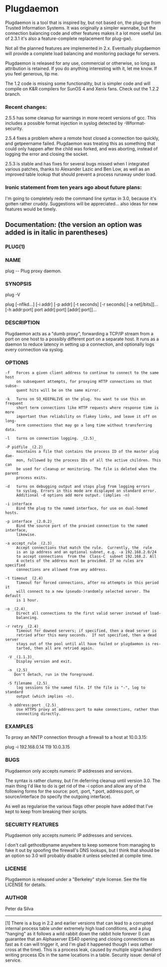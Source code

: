# Plugdaemon

Plugdaemon is a tool that is inspired by, but not based on, the plug-gw from Trusted Information Systems. It was originally a simpler wannabe, but the connection balancing code and other features makes it a lot more useful (as of 2.3.1 it's also a feature-complete replacement for plug-gw).

Not all the planned features are implemented in 2.x. Eventually plugdaemon will provide a complete load balancing and monitoring package for servers.

Plugdaemon is released for any use, commercial or otherwise, so long as attribution is retained. If you do anything interesting with it, let me know. If you feel generous, tip me.

The 1.2 code is missing some functionality, but is simpler code and will compile on K&R compilers for SunOS 4 and Xenix fans. Check out the 1.2.2 branch.

### Recent changes:

2.5.5 has some cleanup for warnings in more recent versions of gcc. This includes a possible format injection in syslog detected by -Wformat-security.

2.5.4 fixes a problem where a remote host closed a connection too quickly, and getpeername failed. Plugdaemon was treating this as something that could only happen after the child was forked, and was aborting, instead of logging the error and closing the socket.

2.5.3 is stable and has fixes for several bugs missed when I integrated various patches, thanks to Alexander Lazic and Ben Low, as well as an improved table lookup that should prevent a process runaway under load.

### Ironic statement from ten years ago about future plans:

I'm going to completely redo the command line syntax in 3.0, because it's gotten rather cruddy. Suggestions will be appreciated... also ideas for new features would be timely.

## Documentation: (the version an option was added is in italic in parentheses)

### PLUG(1)

### NAME
  plug -- Plug proxy daemon.

### SYNOPSIS
  plug -V

  plug [-nflkd...] [-i addr] [-p addr] [-t seconds] [-r seconds] [-a net[/bits]]... [-h addr:port] port addr[:port] [addr[:port]]...

### DESCRIPTION
  Plugdaemon acts as a "dumb proxy", forwarding a TCP/IP stream from a port
  on one host to a possibly different port on a separate host. It runs as a
  daemon to reduce latency in setting up a connection, and optionally logs
  every connection via syslog.

### OPTIONS

    -f   Forces a given client address to continue to connect to the same host
         on subsequent attempts, for proxying HTTP connections so that subse-
         quent hits will be on the same mirror.

    -k   Turns on SO_KEEPALIVE on the plug. You want to use this on frequent
         short term connections like HTTP requests where response time is more
         important than reliability on flakey links, and leave it off on long-
         term connections that may go a long time without transferring data.

    -l   turns on connection logging. _(2.5)_

    -P pidfile _(2.2)_
         maintains a file that contains the process ID of the master plug dae-
         mon, followed by the process IDs of all the active children. This can
         be used for cleanup or monitoring. The file is deleted when the parent
         process exits.

    -d   turns on debugging output and stops plug from logging errors
         to syslog. Errors in this mode are displayed on standard error.
         Additional -d options add more output. (implies -n)

    -i interface
         Bind the plug to the named interface, for use on dual-homed hosts.

    -p interface _(2.0.2)_
         Bind the source port of the proxied connection to the named interface,
         likewise.

    -a accept_rule _(2.3)_
         Accept connections that match the rule.  Currently, the  rule
         is an ip address and an optional subnet, e.g. -a 192.168.2.0/24
         to accept connections  from the  Class-C  subnet 192.168.2. All
         4 octets of the address must be provided. If no rules are specified
         connections are allowed from any address.

    -t timeout _(2.4)_
         Timeout for forced connections, after no attempts in this period it
         will connect to a new (pseudo-)randomly selected server. The default
         is 1 hour.

    -o _(2.4)_
         Direct all connections to the first valid server instead of load-
         balancing.

    -r retry _(2.4)_
         Timeout for downed servers; if specified, then a dead server is
         retried after this many seconds.  If not specified, then a dead server
         stays out of the pool until all have failed or plugdaemon is res-
         tarted, then all are retried again.

     -V _(1.1.3)_
         Display version and exit.

     -n _(2.5)_
        Don't detach, run in the foreground.

     -S filename _(2.5)_
         log sessions to the named file. If the file is "-", log to standard
         output (which implies -n).

     -h address:port _(2.5)_
         Use HTTPS proxy at address:port to make connections, rather than
         connecting directly.


### EXAMPLES

  To proxy an NNTP connection through a firewall to a host at 10.0.3.15:

  plug -i 192.168.0.14 119 10.0.3.15

### BUGS

  Plugdaemon only accepts numeric IP addresses and services.

  The syntax is rather clumsy, but I'm deferring cleanup until version
  3.0. The main thing I'd like to do is get rid of the -i option and
  allow any of the following forms for the source: port, :port,
  *:port, address:port, or source/interface (to specify
  the outgoing interface).

   As well as regularise the various flags other people have added that
   I've kept to keep from breaking their scripts.

### SECURITY FEATURES

  Plugdaemon only accepts numeric IP addresses and services.

  I don't call gethostbyname anywhere to keep someone from managing
  to fake it out by spoofing the firewall's DNS lookups, but I think
  that should be an option so 3.0 will probably disable it unless
  selected at compile time.

### LICENSE

  Plugdaemon is released under a "Berkeley" style license. See the file
  LICENSE for details.

### AUTHOR

  Peter da Silva <resuna at gmail.com>

----------

[1] There is a bug in 2.2 and earlier versions that can lead to a corrupted internal process table under extremely high load conditions, and a plug "hanging" as it follows a wild rabbit down the rabbit hole forever (I can guarantee that an Alphaserver ES40 opening and closing connections as fast as it can will trigger it, and I'm glad it happened though I *was* rather cross at the time). This is a process leak, caused by multiple signal handlers writing process IDs in the same locations in a table. Security issue: denial of service.

